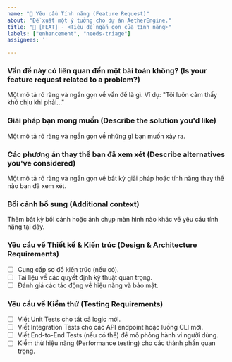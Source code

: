 ```yaml
---
name: "🚀 Yêu cầu Tính năng (Feature Request)"
about: "Đề xuất một ý tưởng cho dự án AetherEngine."
title: "🚀 [FEAT] - <Tiêu đề ngắn gọn của tính năng>"
labels: ["enhancement", "needs-triage"]
assignees: ''

---
```


### Vấn đề này có liên quan đến một bài toán không? (Is your feature request related to a problem?)
Một mô tả rõ ràng và ngắn gọn về vấn đề là gì. Ví dụ: "Tôi luôn cảm thấy khó chịu khi phải..."

### Giải pháp bạn mong muốn (Describe the solution you'd like)
Một mô tả rõ ràng và ngắn gọn về những gì bạn muốn xảy ra.

### Các phương án thay thế bạn đã xem xét (Describe alternatives you've considered)
Một mô tả rõ ràng và ngắn gọn về bất kỳ giải pháp hoặc tính năng thay thế nào bạn đã xem xét.

### Bối cảnh bổ sung (Additional context)
Thêm bất kỳ bối cảnh hoặc ảnh chụp màn hình nào khác về yêu cầu tính năng tại đây.

### Yêu cầu về Thiết kế & Kiến trúc (Design & Architecture Requirements)
- [ ] Cung cấp sơ đồ kiến trúc (nếu có).
- [ ] Tài liệu về các quyết định kỹ thuật quan trọng.
- [ ] Đánh giá các tác động về hiệu năng và bảo mật.

### Yêu cầu về Kiểm thử (Testing Requirements)
- [ ] Viết Unit Tests cho tất cả logic mới.
- [ ] Viết Integration Tests cho các API endpoint hoặc luồng CLI mới.
- [ ] Viết End-to-End Tests (nếu có thể) để mô phỏng hành vi người dùng.
- [ ] Kiểm thử hiệu năng (Performance testing) cho các thành phần quan trọng.
